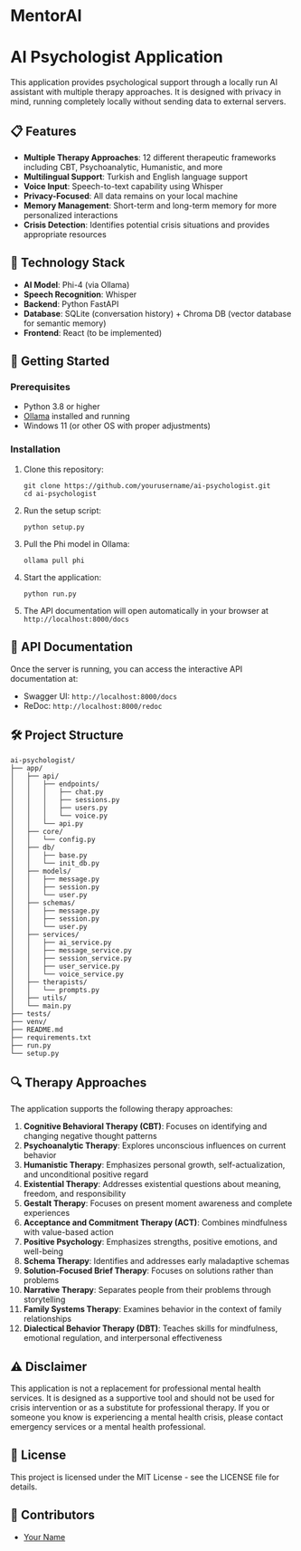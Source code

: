 # MentorAI
# AI Psychologist Application

This application provides psychological support through a locally run AI assistant with multiple therapy approaches. It is designed with privacy in mind, running completely locally without sending data to external servers.

## 📋 Features

- **Multiple Therapy Approaches**: 12 different therapeutic frameworks including CBT, Psychoanalytic, Humanistic, and more
- **Multilingual Support**: Turkish and English language support
- **Voice Input**: Speech-to-text capability using Whisper
- **Privacy-Focused**: All data remains on your local machine
- **Memory Management**: Short-term and long-term memory for more personalized interactions
- **Crisis Detection**: Identifies potential crisis situations and provides appropriate resources

## 🔧 Technology Stack

- **AI Model**: Phi-4 (via Ollama)
- **Speech Recognition**: Whisper
- **Backend**: Python FastAPI
- **Database**: SQLite (conversation history) + Chroma DB (vector database for semantic memory)
- **Frontend**: React (to be implemented)

## 🚀 Getting Started

### Prerequisites

- Python 3.8 or higher
- [Ollama](https://ollama.ai/) installed and running
- Windows 11 (or other OS with proper adjustments)

### Installation

1. Clone this repository:
   ```
   git clone https://github.com/yourusername/ai-psychologist.git
   cd ai-psychologist
   ```

2. Run the setup script:
   ```
   python setup.py
   ```

3. Pull the Phi model in Ollama:
   ```
   ollama pull phi
   ```

4. Start the application:
   ```
   python run.py
   ```

5. The API documentation will open automatically in your browser at `http://localhost:8000/docs`

## 📝 API Documentation

Once the server is running, you can access the interactive API documentation at:
- Swagger UI: `http://localhost:8000/docs`
- ReDoc: `http://localhost:8000/redoc`

## 🛠️ Project Structure

```
ai-psychologist/
├── app/
│   ├── api/
│   │   ├── endpoints/
│   │   │   ├── chat.py
│   │   │   ├── sessions.py
│   │   │   ├── users.py
│   │   │   └── voice.py
│   │   └── api.py
│   ├── core/
│   │   └── config.py
│   ├── db/
│   │   ├── base.py
│   │   └── init_db.py
│   ├── models/
│   │   ├── message.py
│   │   ├── session.py
│   │   └── user.py
│   ├── schemas/
│   │   ├── message.py
│   │   ├── session.py
│   │   └── user.py
│   ├── services/
│   │   ├── ai_service.py
│   │   ├── message_service.py
│   │   ├── session_service.py
│   │   ├── user_service.py
│   │   └── voice_service.py
│   ├── therapists/
│   │   └── prompts.py
│   ├── utils/
│   └── main.py
├── tests/
├── venv/
├── README.md
├── requirements.txt
├── run.py
└── setup.py
```

## 🔍 Therapy Approaches

The application supports the following therapy approaches:

1. **Cognitive Behavioral Therapy (CBT)**: Focuses on identifying and changing negative thought patterns
2. **Psychoanalytic Therapy**: Explores unconscious influences on current behavior
3. **Humanistic Therapy**: Emphasizes personal growth, self-actualization, and unconditional positive regard
4. **Existential Therapy**: Addresses existential questions about meaning, freedom, and responsibility
5. **Gestalt Therapy**: Focuses on present moment awareness and complete experiences
6. **Acceptance and Commitment Therapy (ACT)**: Combines mindfulness with value-based action
7. **Positive Psychology**: Emphasizes strengths, positive emotions, and well-being
8. **Schema Therapy**: Identifies and addresses early maladaptive schemas
9. **Solution-Focused Brief Therapy**: Focuses on solutions rather than problems
10. **Narrative Therapy**: Separates people from their problems through storytelling
11. **Family Systems Therapy**: Examines behavior in the context of family relationships
12. **Dialectical Behavior Therapy (DBT)**: Teaches skills for mindfulness, emotional regulation, and interpersonal effectiveness

## ⚠️ Disclaimer

This application is not a replacement for professional mental health services. It is designed as a supportive tool and should not be used for crisis intervention or as a substitute for professional therapy. If you or someone you know is experiencing a mental health crisis, please contact emergency services or a mental health professional.

## 📄 License

This project is licensed under the MIT License - see the LICENSE file for details.

## 👥 Contributors

- [Your Name](https://github.com/yourusername)